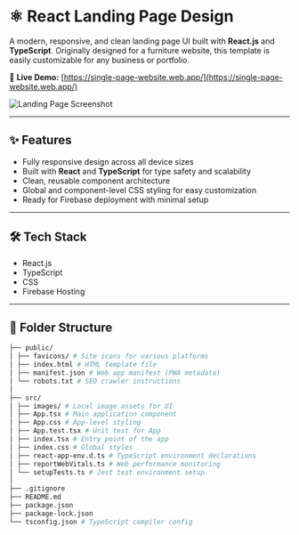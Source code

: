 # ⚛️ React Landing Page Design

A modern, responsive, and clean landing page UI built with **React.js** and **TypeScript**. Originally designed for a furniture website, this template is easily customizable for any business or portfolio.

🔗 **Live Demo:** [https://single-page-website.web.app/](https://single-page-website.web.app/)

![Landing Page Screenshot](https://github.com/ZainAli1996/react-landing-page-design/assets/57337241/2fba2329-7513-4050-91e6-f80dfd43550d)

---

## ✨ Features

- Fully responsive design across all device sizes  
- Built with **React** and **TypeScript** for type safety and scalability  
- Clean, reusable component architecture  
- Global and component-level CSS styling for easy customization  
- Ready for Firebase deployment with minimal setup  

---

## 🛠️ Tech Stack

- React.js  
- TypeScript  
- CSS  
- Firebase Hosting  

---

## 📁 Folder Structure

```bash
├── public/
│ ├── favicons/ # Site icons for various platforms
│ ├── index.html # HTML template file
│ ├── manifest.json # Web app manifest (PWA metadata)
│ └── robots.txt # SEO crawler instructions
│
├── src/
│ ├── images/ # Local image assets for UI
│ ├── App.tsx # Main application component
│ ├── App.css # App-level styling
│ ├── App.test.tsx # Unit test for App
│ ├── index.tsx # Entry point of the app
│ ├── index.css # Global styles
│ ├── react-app-env.d.ts # TypeScript environment declarations
│ ├── reportWebVitals.ts # Web performance monitoring
│ └── setupTests.ts # Jest test environment setup
│
├── .gitignore
├── README.md
├── package.json
├── package-lock.json
└── tsconfig.json # TypeScript compiler config
